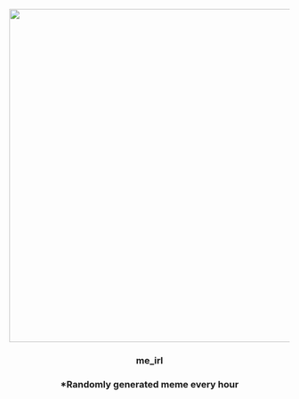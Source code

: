 <p align="center">
        <img src="https://i.redd.it/73xkxnho21391.jpg" width="600" height="600">
        </p>
        <h3 align="center">me_irl</h3>
        <h3 align="center">*Randomly generated meme every hour</h3>
    